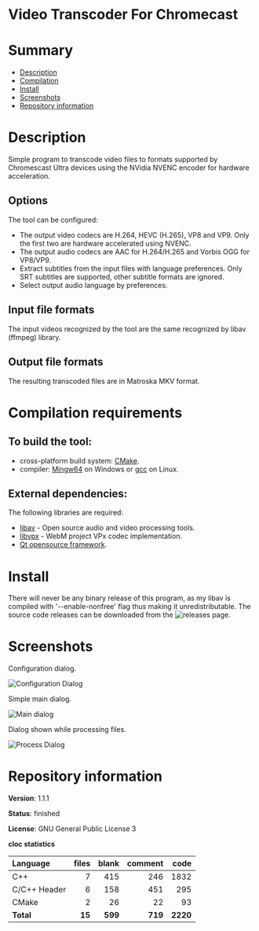 Video Transcoder For Chromecast
===============================

# Summary
- [Description](#description)
- [Compilation](#compilation-requirements)
- [Install](#install)
- [Screenshots](#screenshots)
- [Repository information](#repository-information)

# Description
Simple program to transcode video files to formats supported by Chromescast Ultra devices using the NVidia NVENC encoder
for hardware acceleration.   

## Options
The tool can be configured:
* The output video codecs are H.264, HEVC (H.265), VP8 and VP9. Only the first two are hardware accelerated using NVENC.
* The output audio codecs are AAC for H.264/H.265 and Vorbis OGG for VP8/VP9.
* Extract subtitles from the input files with language preferences. Only SRT subtitles are supported, other subtitle formats are ignored.
* Select output audio language by preferences.

## Input file formats
The input videos recognized by the tool are the same recognized by libav (ffmpeg) library.

## Output file formats
The resulting transcoded files are in Matroska MKV format.  

# Compilation requirements
## To build the tool:
* cross-platform build system: [CMake](http://www.cmake.org/cmake/resources/software.html).
* compiler: [Mingw64](http://sourceforge.net/projects/mingw-w64/) on Windows or [gcc](http://gcc.gnu.org/) on Linux.

## External dependencies:
The following libraries are required:
* [libav](https://libav.org/) - Open source audio and video processing tools.
* [libvpx](https://www.webmproject.org/) - WebM project VPx codec implementation. 
* [Qt opensource framework](http://www.qt.io/).

# Install
There will never be any binary release of this program, as my libav is compiled with '--enable-nonfree' flag thus
making it unredistributable. The source code releases can be downloaded from the
![releases page](https://github.com/FelixdelasPozas/VideoTranscoderForChromecast/releases/).

# Screenshots
Configuration dialog.

![Configuration Dialog](https://user-images.githubusercontent.com/12167134/103494167-aeee0600-4e35-11eb-8f26-7ec2970a4675.png)

Simple main dialog.

![Main dialog](https://user-images.githubusercontent.com/12167134/103810436-88111900-505b-11eb-88bf-642da3d46778.png)

Dialog shown while processing files.

![Process Dialog](https://user-images.githubusercontent.com/12167134/103494169-af869c80-4e35-11eb-9dd7-7adf64bf9f59.png)

# Repository information
**Version**: 1.1.1

**Status**: finished

**License**: GNU General Public License 3

**cloc statistics**

| Language                     |files          |blank        |comment          |code  |
|:-----------------------------|--------------:|------------:|----------------:|-----:|
| C++                          |    7          |  415        |    246          |1832  |
| C/C++ Header                 |    6          |  158        |    451          | 295  |
| CMake                        |    2          |   26        |     22          |  93  |
| **Total**                    |   **15**      |  **599**    |   **719**       |**2220**|
